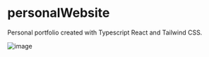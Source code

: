 # personalWebsite

Personal portfolio created with Typescript React and Tailwind CSS.

![image](https://user-images.githubusercontent.com/76686112/181945709-b72322bd-7426-4c93-8180-c72f25f78fbf.png)
